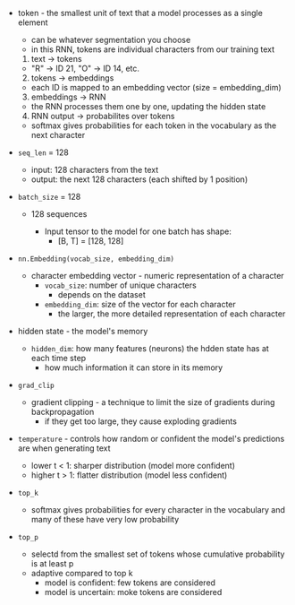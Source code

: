 - token - the smallest unit of text that a model processes as a single element
    - can be whatever segmentation you choose
    - in this RNN, tokens are individual characters from our training text

    1. text -> tokens
    - "R" -> ID 21, "O" -> ID 14, etc.
    2. tokens -> embeddings
    - each ID is mapped to an embedding vector (size = embedding_dim)
    3. embeddings -> RNN
    - the RNN processes them one by one, updating the hidden state
    4. RNN output -> probabilites over tokens
    - softmax gives probabilities for each token in the vocabulary as the next character

- `seq_len` = 128
    - input: 128 characters from the text
    - output: the next 128 characters (each shifted by 1 position)

- `batch_size` = 128
    - 128 sequences

        - Input tensor to the model for one batch has shape:
            - [B, T] = [128, 128]

- `nn.Embedding(vocab_size, embedding_dim)`
    - character embedding vector - numeric representation of a character
        - `vocab_size`: number of unique characters
            - depends on the dataset
        - `embedding_dim`: size of the vector for each character
            - the larger, the more detailed representation of each character

- hidden state - the model's memory
    - `hidden_dim`: how many features (neurons) the hdden state has at each time step
        - how much information it can store in its memory

- `grad_clip`
    - gradient clipping - a technique to limit the size of gradients during backpropagation
        - if they get too large, they cause exploding gradients

- `temperature` - controls how random or confident the model's predictions are when generating text
    - lower t < 1: sharper distribution (model more confident)
    - higher t > 1: flatter distribution (model less confident)

- `top_k`
    - softmax gives probabilities for every character in the vocabulary and many of these have very low probability

- `top_p`
    - selectd from the smallest set of tokens whose cumulative probability is at least p
    - adaptive compared to top k
        - model is confident: few tokens are considered
        - model is uncertain: moke tokens are considered